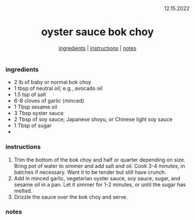 <p align="right">12.15.2022</p>

<h1 align="center">oyster sauce bok choy</h1>

<div align="center">
  <a href="#ingredients">ingredients</a> | 
  <a href="#instructions">instructions</a> | 
  <a href="#notes">notes</a>
</div>
<br>

### ingredients
- 2 lb of baby or normal bok choy
- 1 tbsp of neutral oil; e.g., avocado oil 
- 1.5 tsp of salt 
- 6-8 cloves of garlic (minced)
- 1 Tbsp sesame oil 
- 3 Tbsp oyster sauce 
- 2 Tbsp of soy sauce; Japanese shoyu, or Chinese light soy sauce
- 1 Tbsp of sugar 
- 
### instructions
1. Trim the bottom of the bok choy and half or quarter depending on size. Bring pot of water to simmer and add salt and oil. Cook 3-4 minutes, in batches if necessary. Want it to be tender but still have crunch.
1. Add in minced garlic, vegetarian oyster sauce, soy sauce, sugar, and sesame oil in a pan. Let it simmer for 1-2 minutes, or until the sugar has melted.
1. Drizzle the sauce over the bok choy and serve. 

### notes
